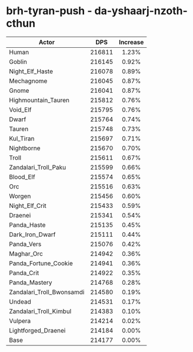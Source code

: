 # brh-tyran-push - da-yshaarj-nzoth-cthun
| Actor | DPS | Increase |
|---|:---:|:---:|
|Human|216811|1.23%|
|Goblin|216145|0.92%|
|Night_Elf_Haste|216078|0.89%|
|Mechagnome|216045|0.87%|
|Gnome|216041|0.87%|
|Highmountain_Tauren|215812|0.76%|
|Void_Elf|215795|0.76%|
|Dwarf|215764|0.74%|
|Tauren|215748|0.73%|
|Kul_Tiran|215697|0.71%|
|Nightborne|215670|0.70%|
|Troll|215611|0.67%|
|Zandalari_Troll_Paku|215599|0.66%|
|Blood_Elf|215574|0.65%|
|Orc|215516|0.63%|
|Worgen|215456|0.60%|
|Night_Elf_Crit|215433|0.59%|
|Draenei|215341|0.54%|
|Panda_Haste|215135|0.45%|
|Dark_Iron_Dwarf|215111|0.44%|
|Panda_Vers|215076|0.42%|
|Maghar_Orc|214942|0.36%|
|Panda_Fortune_Cookie|214941|0.36%|
|Panda_Crit|214922|0.35%|
|Panda_Mastery|214768|0.28%|
|Zandalari_Troll_Bwonsamdi|214580|0.19%|
|Undead|214531|0.17%|
|Zandalari_Troll_Kimbul|214383|0.10%|
|Vulpera|214214|0.02%|
|Lightforged_Draenei|214184|0.00%|
|Base|214177|0.00%|
